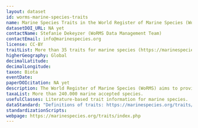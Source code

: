 ```yaml
---
layout: dataset
id: worms-marine-species-traits
name: Marine Species Traits in the World Register of Marine Species (WoRMS)
datasetDOI_URL: NA yet
contactName: Stefanie Dekeyzer (WoRMS Data Management Team)
contactEmail: info@marinespecies.org
license: CC-BY
traitList: More than 35 traits for marine species (https://marinespecies.org/traits/aphia.php?p=attrdefinitions)
higherGeography: Global
decimalLatitude:
decimalLongitude:
taxon: Biota
eventDate: 
paperDOIcitation: NA yet
description: The World Register of Marine Species (WoRMS) aims to provide an authoritative and comprehensive list of names of marine organisms, including information on synonymy. Within WoRMS, a series of traits are being documented on a continuous basis from literature. Traits can be documented at the species level, but also at the higher taxonomic levels, and then inherited to the species level. All traits in WoRMS can be searched through the Marine Species Traits sub-register.
taxaList: More than 240.000 marine accepted species.
usefulClasses: Literature-based trait information for marine species.
dataStandard: "Definitions of traits: https://marinespecies.org/traits/aphia.php?p=attrdefinitions"
standardizationScripts:
webpage: https://marinespecies.org/traits/index.php
---
```

